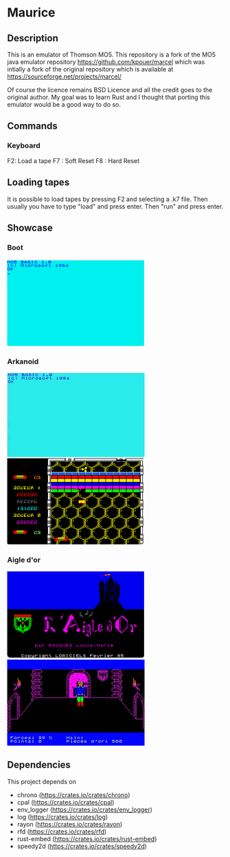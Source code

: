 # Maurice

## Description

This is an emulator of Thomson MO5.
This repository is a fork of the MO5 java emulator repository https://github.com/kpouer/marcel which was intially a fork
of the original repository which is available at https://sourceforge.net/projects/marcel/

Of course the licence remains BSD Licence and all the credit goes to the original author.
My goal was to learn Rust and I thought that porting this emulator would be a good way to do so.

## Commands

### Keyboard

F2: Load a tape
F7 : Soft Reset
F8 : Hard Reset

## Loading tapes

It is possible to load tapes by pressing F2 and selecting a .k7 file.
Then usually you have to type "load" and press enter. Then "run" and press enter.

## Showcase

### Boot
![Boot](media/boot.png)

### Arkanoid
![Boot](media/arkanoidanimated.png)
![Boot](media/arkanoid.png)

### Aigle d'or
![Boot](media/aigledor.png)
![Boot](media/aigledoranimated.png)

## Dependencies

This project depends on
- chrono (https://crates.io/crates/chrono)
- cpal (https://crates.io/crates/cpal)
- env_logger (https://crates.io/crates/env_logger)
- log (https://crates.io/crates/log)
- rayon (https://crates.io/crates/rayon)
- rfd (https://crates.io/crates/rfd)
- rust-embed (https://crates.io/crates/rust-embed)
- speedy2d (https://crates.io/crates/speedy2d)
